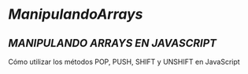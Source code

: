 # **_ManipulandoArrays_**

## **_MANIPULANDO ARRAYS EN JAVASCRIPT_**

Cómo utilizar los métodos POP, PUSH, SHIFT y UNSHIFT en JavaScript
